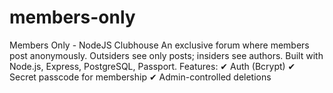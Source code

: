 # members-only
Members Only - NodeJS Clubhouse  An exclusive forum where members post anonymously. Outsiders see only posts; insiders see authors. Built with Node.js, Express, PostgreSQL, Passport. Features:  ✔ Auth (Bcrypt) ✔ Secret passcode for membership ✔ Admin-controlled deletions
